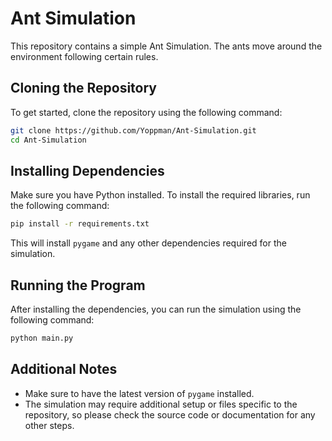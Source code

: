 
# Ant Simulation

This repository contains a simple Ant Simulation. The ants move around the environment following certain rules.

## Cloning the Repository

To get started, clone the repository using the following command:

```bash
git clone https://github.com/Yoppman/Ant-Simulation.git
cd Ant-Simulation
```

## Installing Dependencies

Make sure you have Python installed. To install the required libraries, run the following command:

```bash
pip install -r requirements.txt
```

This will install `pygame` and any other dependencies required for the simulation.

## Running the Program

After installing the dependencies, you can run the simulation using the following command:

```bash
python main.py
```

## Additional Notes

- Make sure to have the latest version of `pygame` installed.
- The simulation may require additional setup or files specific to the repository, so please check the source code or documentation for any other steps.
